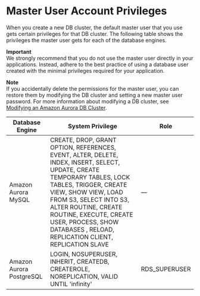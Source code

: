 # Master User Account Privileges<a name="UsingWithRDS.MasterAccounts"></a>

When you create a new DB cluster, the default master user that you use gets certain privileges for that DB cluster\. The following table shows the privileges the master user gets for each of the database engines\.

**Important**  
We strongly recommend that you do not use the master user directly in your applications\. Instead, adhere to the best practice of using a database user created with the minimal privileges required for your application\.

**Note**  
If you accidentally delete the permissions for the master user, you can restore them by modifying the DB cluster and setting a new master user password\. For more information about modifying a DB cluster, see [Modifying an Amazon Aurora DB Cluster](Aurora.Modifying.md)\.


| Database Engine | System Privilege | Role | 
| --- | --- | --- | 
| Amazon Aurora MySQL | CREATE, DROP, GRANT OPTION, REFERENCES, EVENT, ALTER, DELETE, INDEX, INSERT, SELECT, UPDATE, CREATE TEMPORARY TABLES, LOCK TABLES, TRIGGER, CREATE VIEW, SHOW VIEW, LOAD FROM S3, SELECT INTO S3, ALTER ROUTINE, CREATE ROUTINE, EXECUTE, CREATE USER, PROCESS, SHOW DATABASES , RELOAD, REPLICATION CLIENT, REPLICATION SLAVE | — | 
| Amazon Aurora PostgreSQL | LOGIN, NOSUPERUSER, INHERIT, CREATEDB, CREATEROLE, NOREPLICATION, VALID UNTIL 'infinity' | RDS\_SUPERUSER | 
